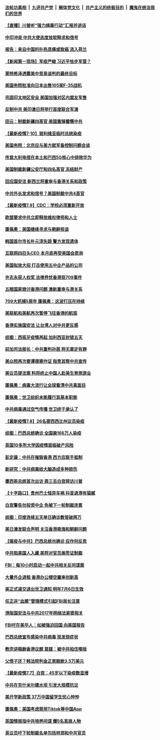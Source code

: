 

####  [法轮功真相](../../../../basic/blob/master/README.md?t=07110202) &nbsp;|&nbsp; [九评共产党](../../../../9ping.md/blob/master/README.md?t=07110202) &nbsp;|&nbsp; [解体党文化](../../../../jtdwh.md/blob/master/README.md?t=07110202)  &nbsp;|&nbsp; [共产主义的终极目的](../../../../gczydzjmd.md/blob/master/README.md?t=07110202) &nbsp;|&nbsp; [魔鬼在统治我们的世界](../../../../mgztzwmdsj.md/blob/master/README.md?t=07110202) 

#### [【直播】川普听“强力缉毒行动”汇报并讲话](../pages/nsc418/n12247084.md?t=07110202) 

#### [中印冲突 中共大使态度放软释求和信号](../pages/nsc418/n12247210.md?t=07110202) 

#### [报告：来自中国的扑热息痛或致癌 流入荷兰](../pages/nsc418/n12246872.md?t=07110202) 

#### [【新闻第一现场】军疫严峻 习近平怯步军营？](../pages/nsc418/n12245547.md?t=07110202) 

#### [莱特希泽透露美中贸易谈判的最终目标](../pages/nsc418/n12246823.md?t=07110202) 

#### [美国务院批准向日本出售105架F-35战机](../pages/nsc418/n12246608.md?t=07110202) 

#### [巩固印太地区安全 美国加强对区内盟友军售](../pages/nsc418/n12246548.md?t=07110202) 

#### [反制中共 美印澳日将举行首度联合军演](../pages/nsc418/n12246462.md?t=07110202) 

#### [田云：制裁新疆四高官 美国重锤震慑中共](../pages/nsc418/n12246098.md?t=07110202) 

#### [【最新疫情7·10】玻利维亚临时总统染疫](../pages/nsc418/n12245413.md?t=07110202) 

#### [美国务院：北京应与美方就军备控制问题会谈](../pages/nsc418/n12245183.md?t=07110202) 

#### [传意大利电信在本土和巴西5G核心中排除华为](../pages/nsc418/n12244770.md?t=07110202) 

#### [美国制裁新疆公安厅和四名高官 冻结财产](../pages/nsc418/n12244653.md?t=07110202) 

#### [回应国安法 新西兰将重审与香港关系和政策](../pages/nsc418/n12244085.md?t=07110202) 

#### [中共外长发求和信号？美国制裁中共4高官](../pages/nsc418/n12244813.md?t=07110202) 

#### [【最新疫情7.9】CDC：学校必须重新开放](../pages/nsc418/n12242776.md?t=07110202) 

#### [欧盟要求中共立即释放维权律师和人士](../pages/nsc418/n12244421.md?t=07110202) 

#### [蓬佩奥：美国继续寻求与朝鲜核谈](../pages/nsc418/n12244538.md?t=07110202) 

#### [韩国首尔市长朴元淳失踪 警方发现遗体](../pages/nsc418/n12243734.md?t=07110202) 

#### [互联网四巨头CEO 本月底再受美国会质询](../pages/nsc418/n12244283.md?t=07110202) 

#### [美国拟放大招 打击使用五中企产品的公司](../pages/nsc418/n12244402.md?t=07110202) 

#### [许志永获人权奖 法律界忧香港现709事件](../pages/nsc418/n12244380.md?t=07110202) 

#### [五眼国家商讨香港问题 澳新重审与港关系](../pages/nsc418/n12244260.md?t=07110202) 

#### [709大抓捕5周年 蓬佩奥：这波打压在持续](../pages/nsc418/n12243611.md?t=07110202) 

#### [美联航和美航再次暂停飞往香港的航班](../pages/nsc418/n12243607.md?t=07110202) 

#### [香港实施国安法 让台湾人对中共更反感](../pages/nsc418/n12243520.md?t=07110202) 

#### [组图：西班牙疫情再起 加利西亚封锁五天](../pages/nsc418/n12241508.md?t=07110202) 

#### [前加司法部长：中共重判孙茜 将无辜定有罪](../pages/nsc418/n12242297.md?t=07110202) 

#### [美众院再次要谭德塞作证 指责其帮中共宣传](../pages/nsc418/n12242500.md?t=07110202) 

#### [美议员提法案 料将终止中国人赴美生育旅游业](../pages/nsc418/n12242470.md?t=07110202) 

#### [蓬佩奥：病毒大流行让全球看清中共真面目](../pages/nsc418/n12242486.md?t=07110202) 

#### [蓬佩奥：世卫组织未能履行其基本职能](../pages/nsc418/n12242263.md?t=07110202) 

#### [中共病毒通过空气传播 世卫终于承认了](../pages/nsc418/n12241930.md?t=07110202) 

#### [【最新疫情7.8】26名密西西比州议员染疫](../pages/nsc418/n12239975.md?t=07110202) 

#### [组图：巴西总统确诊 全国逾166万人染疫](../pages/nsc418/n12240754.md?t=07110202) 

#### [英国10多所大学因疫情面临破产风险](../pages/nsc418/n12241724.md?t=07110202) 

#### [彭定康：中共在摧毁香港 西方应联手抵制](../pages/nsc418/n12241830.md?t=07110202) 

#### [新研究：中共病毒给大脑造成多种损伤](../pages/nsc418/n12241750.md?t=07110202) 

#### [墨西哥总统首次出访 周三去白宫拜访川普](../pages/nsc418/n12241397.md?t=07110202) 

#### [【十字路口】贵州巴士怪异车祸 抖音退港有猫腻](../pages/nsc418/n12240298.md?t=07110202) 

#### [白宫警告勿投资中企 免被下一轮制裁连累](../pages/nsc418/n12241334.md?t=07110202) 

#### [组图：印度连续五天单日确诊数皆破两万](../pages/nsc418/n12238724.md?t=07110202) 

#### [美日澳发联合声明 关注香港南海和朝鲜问题](../pages/nsc418/n12240998.md?t=07110202) 

#### [【瘟疫与中共】巴西总统也确诊 应作何反思](../pages/nsc418/n12240166.md?t=07110202) 

#### [中共阻美国人入藏 美将对官员施签证制裁](../pages/nsc418/n12240452.md?t=07110202) 

#### [FBI：每10小时启动一起中共相关反间谍案](../pages/nsc418/n12239799.md?t=07110202) 

#### [大量外企退租 香港办公楼空置率创新高](../pages/nsc418/n12240111.md?t=07110202) 

#### [美正式递交退出世卫通知 明年7月6日生效](../pages/nsc418/n12239902.md?t=07110202) 

#### [任正非“血腥”管理模式引起FBI局长注意](../pages/nsc418/n12239966.md?t=07110202) 

#### [港版国安法与中共2017年网络法紧密相关](../pages/nsc418/n12239427.md?t=07110202) 

#### [FBI吁在美华人：如被强迫回国 向美国报告](../pages/nsc418/n12239450.md?t=07110202) 

#### [巴西总统宣布感染中共病毒 现发烧症状](../pages/nsc418/n12239468.md?t=07110202) 

#### [教宗讲稿删香港议题 意媒：被中共掐住喉咙](../pages/nsc418/n12239424.md?t=07110202) 

#### [父债子还？韩法院判金正恩赔款3.5万美元](../pages/nsc418/n12239338.md?t=07110202) 

#### [【最新疫情7.7】白宫：45岁以下染疫数显增](../pages/nsc418/n12237581.md?t=07110202) 

#### [中共在克什米尔建水坝 引发大规模抗议](../pages/nsc418/n12239209.md?t=07110202) 

#### [美开学新政策 37万中国留学生忧心忡忡](../pages/nsc418/n12239233.md?t=07110202) 

#### [蓬佩奥：美国考虑禁用Tiktok等中国App](../pages/nsc418/n12238644.md?t=07110202) 

#### [英国情报指中共培养间谍 爆5名高层人物](../pages/nsc418/n12238557.md?t=07110202) 

#### [英议员吁下轮制裁名单包括林郑和中共官员](../pages/nsc418/n12238655.md?t=07110202) 

